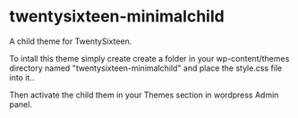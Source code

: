 # twentysixteen-minimalchild
A child theme for TwentySixteen. 

To intall this theme simply create create a folder in your wp-content/themes directory named "twentysixteen-minimalchild" and place the style.css file into it.. 

Then activate the child them in your Themes section in wordpress Admin panel. 

